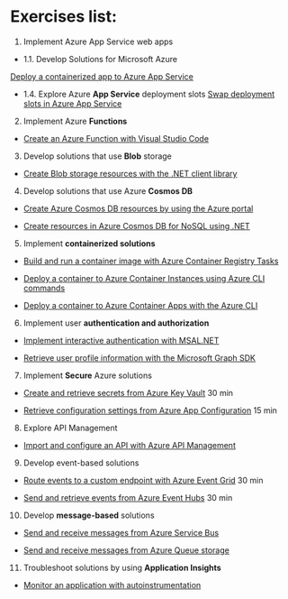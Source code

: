 # Exercises list:

1. Implement Azure App Service web apps

* 1.1.  Develop Solutions for Microsoft Azure

[Deploy a containerized app to Azure App Service](https://microsoftlearning.github.io/mslearn-azure-developer/instructions/azure-app-service/01-app-service-deploy-container.html)

* 1.4. Explore Azure **App Service** deployment slots
[Swap deployment slots in Azure App Service](https://microsoftlearning.github.io/mslearn-azure-developer/instructions/azure-app-service/02-app-service-deployment-slots.html)

2. Implement Azure **Functions**

* [Create an Azure Function with Visual Studio Code](https://microsoftlearning.github.io/mslearn-azure-developer/instructions/azure-functions/01-functions-create-vscode-http.html)

3. Develop solutions that use **Blob** storage

* [Create Blob storage resources with the .NET client library](https://microsoftlearning.github.io/mslearn-azure-developer/instructions/azure-storage/01-blob-storage-resources-dotnet.html)

4. Develop solutions that use Azure **Cosmos DB**

* [Create Azure Cosmos DB resources by using the Azure portal](https://learn.microsoft.com/en-us/training/modules/explore-azure-cosmos-db/8-create-cosmos-db-resources-portal)

* [Create resources in Azure Cosmos DB for NoSQL using .NET](https://learn.microsoft.com/en-us/training/modules/work-with-cosmos-db/3-exercise-work-cosmos-db-dotnet)

5. Implement **containerized solutions**

* [Build and run a container image with Azure Container Registry Tasks](https://microsoftlearning.github.io/mslearn-azure-developer/instructions/azure-container-services/01-container-image-acr-tasks.html)

* [Deploy a container to Azure Container Instances using Azure CLI commands](https://microsoftlearning.github.io/mslearn-azure-developer/instructions/azure-container-services/02-run-container-aci.html)

* [Deploy a container to Azure Container Apps with the Azure CLI](https://microsoftlearning.github.io/mslearn-azure-developer/instructions/azure-container-services/03-deploy-to-container-apps.html)

6. Implement user **authentication and authorization**

* [Implement interactive authentication with MSAL.NET](https://microsoftlearning.github.io/mslearn-azure-developer/instructions/azure-app-auth/01-msal-interactive-auth.html)

* [Retrieve user profile information with the Microsoft Graph SDK](https://microsoftlearning.github.io/mslearn-azure-developer/instructions/azure-app-auth/02-graph-user-profile.html)

7. Implement **Secure** Azure solutions

* [Create and retrieve secrets from Azure Key Vault](https://microsoftlearning.github.io/mslearn-azure-developer/instructions/azure-secure-solutions/01-key-vault-store-retrieve.html) 30 min

* [Retrieve configuration settings from Azure App Configuration](https://microsoftlearning.github.io/mslearn-azure-developer/instructions/azure-secure-solutions/02-app-config-retrieve.html) 15 min

8. Explore API Management

* [Import and configure an API with Azure API Management](https://microsoftlearning.github.io/mslearn-azure-developer/instructions/azure-api-mgmt/01-api-mgmt-import-api.html)

9. Develop event-based solutions

* [Route events to a custom endpoint with Azure Event Grid](https://microsoftlearning.github.io/mslearn-azure-developer/instructions/azure-events-messages/01-event-grid-events-to-endpoint.html) 30 min

* [Send and retrieve events from Azure Event Hubs](https://microsoftlearning.github.io/mslearn-azure-developer/instructions/azure-events-messages/02-event-hubs-send-receive.html) 30 min

10. Develop **message-based** solutions

* [Send and receive messages from Azure Service Bus](https://microsoftlearning.github.io/mslearn-azure-developer/instructions/azure-events-messages/03-service-bus-send-receive.html)

* [Send and receive messages from Azure Queue storage](https://microsoftlearning.github.io/mslearn-azure-developer/instructions/azure-events-messages/04-queue-storage-send-receive.html)

11. Troubleshoot solutions by using **Application Insights**

* [Monitor an application with autoinstrumentation](https://microsoftlearning.github.io/mslearn-azure-developer/instructions/azure-app-insights/01-app-insights-auto-instrument.html)


